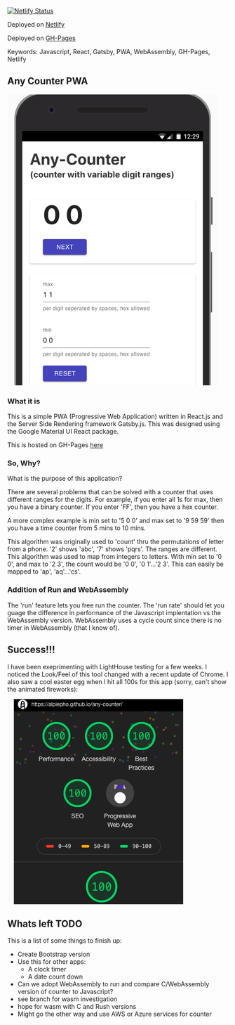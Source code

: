 
[![Netlify Status](https://api.netlify.com/api/v1/badges/e45fa791-f2d6-4edd-b9a3-fd09e192f86d/deploy-status)](https://app.netlify.com/sites/elated-hypatia-4f4711/deploys)

Deployed on [Netlify](https://elated-hypatia-4f4711.netlify.com)

Deployed on [GH-Pages](https://alpiepho.github.io/any-counter/)

Keywords: Javascript, React, Gatsby, PWA, WebAssembly, GH-Pages, Netlify


## Any Counter PWA

![any-counter](./any_counter.png)


### What it is
This is a simple PWA (Progressive Web Application) written in React.js and the Server Side Rendering framework Gatsby.js. This was designed using the Google Material UI React package.

This is hosted on GH-Pages [here](https://alpiepho.github.io/any-counter/)

### So, Why?

What is the purpose of this application?

There are several problems that can be solved with a counter that uses different ranges for the digits. For example, if you enter all 1s for max, then you have a binary counter. If you enter 'FF', then you have a hex counter.

A more complex example is min set to '5 0 0' and max set to '9 59 59' then you have a time counter from 5 mins to 10 mins.

This algorithm was originally used to 'count' thru the permutations of letter from a phone. '2' shows 'abc', '7' shows 'pqrs'. The ranges are different. This algorithm was used to map from integers to letters. With min set to '0 0', and max to '2 3', the count would be '0 0', '0 1'...'2 3'. This can easily be mapped to 'ap', 'aq'...'cs'.

### Addition of Run and WebAssembly

The 'run' feature lets you free run the counter. The 'run rate'
should let you guage the difference in
performance of the Javascript implentation vs the WebAssembly
version.  WebAssembly uses a cycle count since there is no timer 
in WebAssembly (that I know of).


## Success!!!

I have been exeprimenting with LightHouse testing for a few weeks.  I noticed the Look/Feel of this tool changed with a recent update of Chrome.  I also saw a cool easter egg when I hit all 100s for this app (sorry, can't show the animated fireworks):

![lighthouse fireworks](./lighthouse_fireworks.png)


##  Whats left TODO

This is a list of some things to finish up:

- Create Bootstrap version
- Use this for other apps:
    - A clock timer
    - A date count down
- Can we adopt WebAssembly to run and compare C/WebAssembly version of counter to Javascript?
- see branch for wasm investigation
- hope for wasm with C and Rush versions
- Might go the other way and use AWS or Azure services for counter



